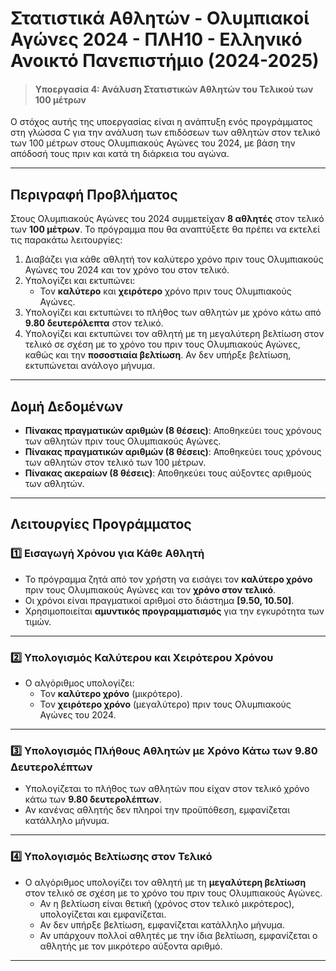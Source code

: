 # Στατιστικά Αθλητών - Ολυμπιακοί Αγώνες 2024 - ΠΛΗ10 - Ελληνικό Ανοικτό Πανεπιστήμιο (2024-2025)

> #### Υποεργασία 4: Ανάλυση Στατιστικών Αθλητών του Τελικού των 100 μέτρων

Ο στόχος αυτής της υποεργασίας είναι η ανάπτυξη ενός προγράμματος στη γλώσσα C για την ανάλυση των επιδόσεων των αθλητών στον τελικό των 100 μέτρων στους Ολυμπιακούς Αγώνες του 2024, με βάση την απόδοσή τους πριν και κατά τη διάρκεια του αγώνα.

---

## Περιγραφή Προβλήματος

Στους Ολυμπιακούς Αγώνες του 2024 συμμετείχαν **8 αθλητές** στον τελικό των **100 μέτρων**. Το πρόγραμμα που θα αναπτύξετε θα πρέπει να εκτελεί τις παρακάτω λειτουργίες:

1. Διαβάζει για κάθε αθλητή τον καλύτερο χρόνο πριν τους Ολυμπιακούς Αγώνες του 2024 και τον χρόνο του στον τελικό.
2. Υπολογίζει και εκτυπώνει:
    - Τον **καλύτερο** και **χειρότερο** χρόνο πριν τους Ολυμπιακούς Αγώνες.
3. Υπολογίζει και εκτυπώνει το πλήθος των αθλητών με χρόνο κάτω από **9.80 δευτερόλεπτα** στον τελικό.
4. Υπολογίζει και εκτυπώνει τον αθλητή με τη μεγαλύτερη βελτίωση στον τελικό σε σχέση με το χρόνο του πριν τους Ολυμπιακούς Αγώνες, καθώς και την **ποσοστιαία βελτίωση**. Αν δεν υπήρξε βελτίωση, εκτυπώνεται ανάλογο μήνυμα.

---

## Δομή Δεδομένων

- **Πίνακας πραγματικών αριθμών (8 θέσεις)**: Αποθηκεύει τους χρόνους των αθλητών πριν τους Ολυμπιακούς Αγώνες.
- **Πίνακας πραγματικών αριθμών (8 θέσεις)**: Αποθηκεύει τους χρόνους των αθλητών στον τελικό των 100 μέτρων.
- **Πίνακας ακεραίων (8 θέσεις)**: Αποθηκεύει τους αύξοντες αριθμούς των αθλητών.

---

## Λειτουργίες Προγράμματος

### 1️⃣ Εισαγωγή Χρόνου για Κάθε Αθλητή
- Το πρόγραμμα ζητά από τον χρήστη να εισάγει τον **καλύτερο χρόνο** πριν τους Ολυμπιακούς Αγώνες και τον **χρόνο στον τελικό**.
- Οι χρόνοι είναι πραγματικοί αριθμοί στο διάστημα **[9.50, 10.50]**.
- Χρησιμοποιείται **αμυντικός προγραμματισμός** για την εγκυρότητα των τιμών.

---

### 2️⃣ Υπολογισμός Καλύτερου και Χειρότερου Χρόνου
- Ο αλγόριθμος υπολογίζει:
    - Τον **καλύτερο χρόνο** (μικρότερο).
    - Τον **χειρότερο χρόνο** (μεγαλύτερο) πριν τους Ολυμπιακούς Αγώνες του 2024.

---

### 3️⃣ Υπολογισμός Πλήθους Αθλητών με Χρόνο Κάτω των 9.80 Δευτερολέπτων
- Υπολογίζεται το πλήθος των αθλητών που είχαν στον τελικό χρόνο κάτω των **9.80 δευτερολέπτων**.
- Αν κανένας αθλητής δεν πληροί την προϋπόθεση, εμφανίζεται κατάλληλο μήνυμα.

---

### 4️⃣ Υπολογισμός Βελτίωσης στον Τελικό
- Ο αλγόριθμος υπολογίζει τον αθλητή με τη **μεγαλύτερη βελτίωση** στον τελικό σε σχέση με το χρόνο του πριν τους Ολυμπιακούς Αγώνες.
    - Αν η βελτίωση είναι θετική (χρόνος στον τελικό μικρότερος), υπολογίζεται και εμφανίζεται.
    - Αν δεν υπήρξε βελτίωση, εμφανίζεται κατάλληλο μήνυμα.
    - Αν υπάρχουν πολλοί αθλητές με την ίδια βελτίωση, εμφανίζεται ο αθλητής με τον μικρότερο αύξοντα αριθμό.

---
